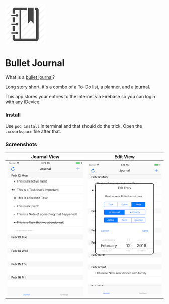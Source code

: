 ![](Images/journal.png)
# Bullet Journal

What is a [bullet journal](http://bulletjournal.com/)?

Long story short, it's a combo of a To-Do list, a planner, and a journal.

This app stores your entries to the internet via Firebase so you can login with any iDevice.

### Install

Use `pod install` in terminal and that should do the trick. Open the `.xcworkspace` file after that. 

### Screenshots

| Journal View | Edit View | 
--- | --- |
| ![](Images/Onboarding.png) | ![](Images/Entry.png) | 




